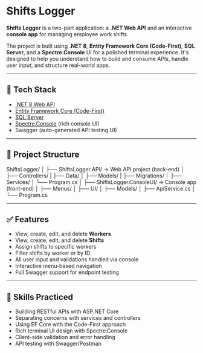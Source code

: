 # Shifts Logger

**Shifts Logger** is a two-part application: a **.NET Web API** and an interactive **console app** for managing employee work shifts.

The project is built using **.NET 8**, **Entity Framework Core (Code-First)**, **SQL Server**, and a **Spectre.Console** UI for a polished terminal experience. It's designed to help you understand how to build and consume APIs, handle user input, and structure real-world apps.

---

## 🧩 Tech Stack

- [.NET 8 Web API](https://learn.microsoft.com/en-us/aspnet/core/web-api/)
- [Entity Framework Core (Code-First)](https://learn.microsoft.com/en-us/ef/core/)
- [SQL Server](https://www.microsoft.com/sql-server/)
- [Spectre.Console](https://spectreconsole.net/) (rich console UI)
- Swagger (auto-generated API testing UI)

---

## 📁 Project Structure

ShiftsLogger/
│
├── ShiftsLogger.API/ → Web API project (back-end)
│ ├── Controllers/
| ├── Data/
│ ├── Models/
| ├── Migrations/
│ ├── Services/
│ └── Program.cs
│
├── ShiftsLogger.ConsoleUI/ → Console app (front-end)
│ ├── Menus/
│ ├── UI/
│ ├── Models/
│ ├── ApiService.cs
│ └── Program.cs


---

## ✅ Features

- View, create, edit, and delete **Workers**
- View, create, edit, and delete **Shifts**
- Assign shifts to specific workers
- Filter shifts by worker or by ID
- All user input and validations handled via console
- Interactive menu-based navigation
- Full Swagger support for endpoint testing

---


## 🧠 Skills Practiced
- Building RESTful APIs with ASP.NET Core
- Separating concerns with services and controllers
- Using EF Core with the Code-First approach
- Rich terminal UI design with Spectre.Console
- Client-side validation and error handling
- API testing with Swagger/Postman


